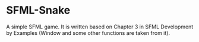 # SFML-Snake
A simple SFML game. It is written based on Chapter 3 in SFML Development by Examples (Window and some other functions are taken from it).
